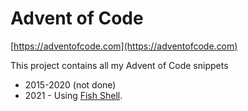 # Advent of Code

[https://adventofcode.com](https://adventofcode.com)

This project contains all my Advent of Code snippets

- 2015-2020 (not done)
- 2021 - Using [Fish Shell](https://fishshell.com).
